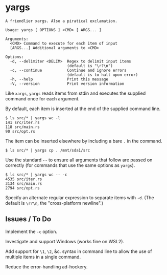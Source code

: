 # yargs

```text
A friendlier xargs. Also a piratical exclamation.

Usage: yargs [ OPTIONS ] <CMD> [ ARGS... ]

Arguments:
  <CMD> Command to execute for each item of input
  [ARGS...] Additional arguments to <CMD>

Options:
  -d, --delimiter <DELIM>  Regex to delimit input items
                           (default is "\r?\n")
  -c, --continue           Continue and ignore errors
                           (default is to halt upon error)
  -h, --help               Print this message
  -V, --version            Print version information
```

Like `xargs`, `yargs` reads items from stdin and executes the supplied
command once for each argument.

By default, each item is inserted at the end of the supplied command line.

```text
$ ls src/* | yargs wc -l
141 src/iter.rs
118 src/main.rs
90 src/opt.rs
```

The item can be inserted elsewhere by including a bare `.` in the command.

```text
$ ls src/* | yargs cp . /mnt/sda1/src
```

Use the standard `--` to ensure all arguments that follow are passed on
correctly (for commands that use the same options as `yargs`).

```text
$ ls src/* | yargs wc -- -c
4535 src/iter.rs
3134 src/main.rs
2794 src/opt.rs
```

Specify an alternate regular expression to separate items with `-d`.
(The default is `\r?\n`, the "cross-platform newline".)

## Issues / To Do

Implement the `-c` option.

Investigate and support Windows (works fine on WSL2).

Add support for `\1`, `\2`, &c. syntax in command line to allow the use of
multiple items in a single command.

Reduce the error-handling ad-hockery.
